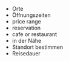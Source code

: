 ﻿* Orte
* Öffnungszeiten
* price range
* reservation
* cafe or restaurant
* in der Nähe
* Standort bestimmen
* Reisedauer
